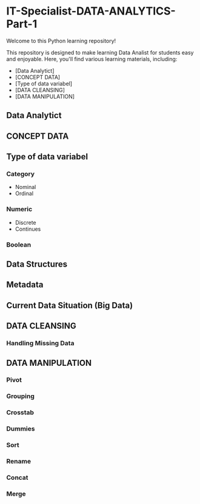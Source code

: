 # IT-Specialist-DATA-ANALYTICS-Part-1

Welcome to this Python learning repository!

This repository is designed to make learning Data Analist for students easy and enjoyable. Here, you'll find various learning materials, including:
* [Data Analytict]
* [CONCEPT DATA]
* [Type of data variabel]
* [DATA CLEANSING]
* [DATA MANIPULATION]

## Data Analytict
## CONCEPT DATA
## Type of data variabel
### Category
* Nominal
* Ordinal
### Numeric
* Discrete 
* Continues
### Boolean
## Data Structures

## Metadata

## Current Data Situation (Big Data)

## DATA CLEANSING
### Handling Missing Data
## DATA MANIPULATION
### Pivot
### Grouping
### Crosstab
### Dummies
### Sort
### Rename
### Concat
### Merge

